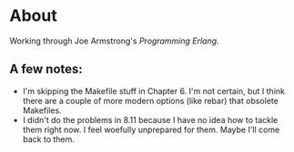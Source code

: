 # About

Working through Joe Armstrong's _Programming Erlang_.

## A few notes:

* I'm skipping the Makefile stuff in Chapter 6. I'm not certain, but I
  think there are a couple of more modern options (like rebar) that
  obsolete Makefiles.
* I didn't do the problems in 8.11 because I have no idea how to
  tackle them right now. I feel woefully unprepared for them. Maybe
  I'll come back to them.
